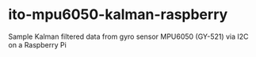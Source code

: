 # ito-mpu6050-kalman-raspberry
Sample Kalman filtered data from gyro sensor MPU6050 (GY-521) via I2C on a Raspberry Pi
